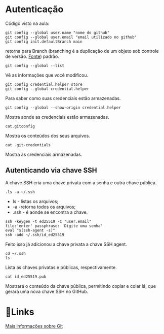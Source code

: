 # Autenticação
Código visto na aula:
````
git config --global user.name "nome do github"
git config --global user.email "email utilizado no github"
git config init.defaultBranch main
````
retorna para Branch (branching é a duplicação de um objeto sob controle de versão. [Fonte]( https://en.wikipedia.org/wiki/Branching_(version_control))) padrão.
````
git config --global --list
````
Vê as informações que você modificou.

````
git config credential.helper store
git config --global credential.helper
````
Para saber como suas credenciais estão armazenadas.
````
git config --global --show-origin credential.helper
````
Mostra aonde as credenciais estão armazenadas.
````
cat.gitconfig
````
Mostra os conteúdos dos seus arquivos.
````
cat .git-credentials
````
Mostra as credenciais armazenadas. 

## Autenticando via chave SSH
A chave SSH cria uma chave privata com a senha e outra chave pública.

````
.ls -a ~/.ssh
````
- ls - listas os arquivos;
- -a -retorna todos os arquivos;
- .ssh - é aonde se encontra a chave.
````
ssh -keygen -t ed25519 -C "user.email"
file:'enter' passphrase: 'Digite uma senha'
eval "$(ssh-agent -s)"
ssh -add ~/.ssh/id_ed25519
````
Feito isso já adicionou a chave privata a chave SSH agent.
````
cd ~/.ssh
ls
````
Lista as chaves privatas e públicas, respectivamente.
````
cat id_ed25519.pub
````
Mostrará o conteúdo da chave pública, permitindo copiar e colar lá, que gerará uma nova chave SSH no GitHub.

# 🔎Links
[Mais informações sobre Git](https://git-scm.com/doc)
